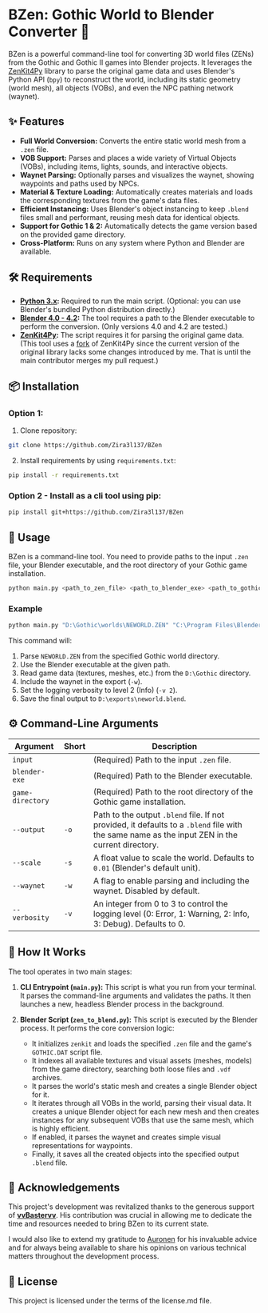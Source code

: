 # BZen: Gothic World to Blender Converter 🏰

BZen is a powerful command-line tool for converting 3D world files (ZENs) from the Gothic and Gothic II games into Blender projects. It leverages the [ZenKit4Py](https://github.com/GothicKit/ZenKit4Py) library to parse the original game data and uses Blender's Python API (`bpy`) to reconstruct the world, including its static geometry (world mesh), all objects (VOBs), and even the NPC pathing network (waynet).

## ✨ Features

- **Full World Conversion:** Converts the entire static world mesh from a `.zen` file.
- **VOB Support:** Parses and places a wide variety of Virtual Objects (VOBs), including items, lights, sounds, and interactive objects.
- **Waynet Parsing:** Optionally parses and visualizes the waynet, showing waypoints and paths used by NPCs.
- **Material & Texture Loading:** Automatically creates materials and loads the corresponding textures from the game's data files.
- **Efficient Instancing:** Uses Blender's object instancing to keep `.blend` files small and performant, reusing mesh data for identical objects.
- **Support for Gothic 1 & 2:** Automatically detects the game version based on the provided game directory.
- **Cross-Platform:** Runs on any system where Python and Blender are available.

## 🛠️ Requirements

- **[Python 3.x](https://www.python.org/downloads/):** Required to run the main script. (Optional: you can use Blender's bundled Python distribution directly.)
- **[Blender 4.0 - 4.2](https://www.blender.org/download/releases/):** The tool requires a path to the Blender executable to perform the conversion. (Only versions 4.0 and 4.2 are tested.)
- **[ZenKit4Py](https://github.com/GothicKit/ZenKit4Py):** The script requires it for parsing the original game data. (This tool uses a [fork](https://github.com/Zira3l137/ZenKit4Py) of ZenKit4Py since the current version of the original library lacks some changes introduced by me. That is until the main contributor merges my pull request.)

## 📦 Installation

### Option 1:

1. Clone repository:

```bash
git clone https://github.com/Zira3l137/BZen
```

2. Install requirements by using `requirements.txt`:

```bash
pip install -r requirements.txt
```

### Option 2 - Install as a cli tool using pip:

```bash
pip install git+https://github.com/Zira3l137/BZen
```


## 🚀 Usage

BZen is a command-line tool. You need to provide paths to the input `.zen` file, your Blender executable, and the root directory of your Gothic game installation.

```bash
python main.py <path_to_zen_file> <path_to_blender_exe> <path_to_gothic_directory> [options]
```

### Example

```bash
python main.py "D:\Gothic\worlds\NEWORLD.ZEN" "C:\Program Files\Blender Foundation\Blender 3.6\blender.exe" "D:\Gothic" -o "D:\exports\neworld.blend" -w -v 2
```

This command will:
1.  Parse `NEWORLD.ZEN` from the specified Gothic world directory.
2.  Use the Blender executable at the given path.
3.  Read game data (textures, meshes, etc.) from the `D:\Gothic` directory.
4.  Include the waynet in the export (`-w`).
5.  Set the logging verbosity to level 2 (Info) (`-v 2`).
6.  Save the final output to `D:\exports\neworld.blend`.

## ⚙️ Command-Line Arguments

| Argument           | Short | Description                                                                                             |
| ------------------ | ----- | ------------------------------------------------------------------------------------------------------- |
| `input`            |       | (Required) Path to the input `.zen` file.                                                               |
| `blender-exe`      |       | (Required) Path to the Blender executable.                                                              |
| `game-directory`   |       | (Required) Path to the root directory of the Gothic game installation.                                  |
| `--output`         | `-o`  | Path to the output `.blend` file. If not provided, it defaults to a `.blend` file with the same name as the input ZEN in the current directory. |
| `--scale`          | `-s`  | A float value to scale the world. Defaults to `0.01` (Blender's default unit).                                                   |
| `--waynet`         | `-w`  | A flag to enable parsing and including the waynet. Disabled by default.                                 |
| `--verbosity`      | `-v`  | An integer from 0 to 3 to control the logging level (0: Error, 1: Warning, 2: Info, 3: Debug). Defaults to 0. |

## 🔬 How It Works

The tool operates in two main stages:

1.  **CLI Entrypoint (`main.py`):** This script is what you run from your terminal. It parses the command-line arguments and validates the paths. It then launches a new, headless Blender process in the background.

2.  **Blender Script (`zen_to_blend.py`):** This script is executed by the Blender process. It performs the core conversion logic:
    - It initializes `zenkit` and loads the specified `.zen` file and the game's `GOTHIC.DAT` script file.
    - It indexes all available textures and visual assets (meshes, models) from the game directory, searching both loose files and `.vdf` archives.
    - It parses the world's static mesh and creates a single Blender object for it.
    - It iterates through all VOBs in the world, parsing their visual data. It creates a unique Blender object for each new mesh and then creates instances for any subsequent VOBs that use the same mesh, which is highly efficient.
    - If enabled, it parses the waynet and creates simple visual representations for waypoints.
    - Finally, it saves all the created objects into the specified output `.blend` file.

## 🙏 Acknowledgements

This project's development was revitalized thanks to the generous support of **[vvBastervv](https://worldofplayers.ru/members/94865/)**. His contribution was crucial in allowing me to dedicate the time and resources needed to bring BZen to its current state.

I would also like to extend my gratitude to [Auronen](https://github.com/auronen) for his invaluable advice and for always being available to share his opinions on various technical matters throughout the development process.

## 📄 License

This project is licensed under the terms of the license.md file.

